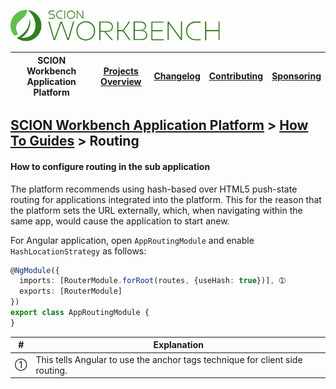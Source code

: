 <a href="/docs/site/application-platform/README.md"><img src="/resources/branding/scion-workbench-banner.svg" height="50" alt="SCION Workbench Application Platform"></a>

| SCION Workbench Application Platform | [Projects Overview][menu-projects-overview] | [Changelog][menu-changelog] | [Contributing][menu-contributing] | [Sponsoring][menu-sponsoring] |  
| --- | --- | --- | --- | --- |

## [SCION Workbench Application Platform][menu-home] > [How To Guides][menu-how-to] > Routing

#### How to configure routing in the sub application

The platform recommends using hash-based over HTML5 push-state routing for applications integrated into the platform. This for the reason that the platform sets the URL externally, which, when navigating within the same app, would cause the application to start anew.

For Angular application, open `AppRoutingModule` and enable `HashLocationStrategy` as follows:

```typescript
@NgModule({
  imports: [RouterModule.forRoot(routes, {useHash: true})], ➀
  exports: [RouterModule]
})
export class AppRoutingModule {
}
```

|#|Explanation|
|-|-|
|➀|This tells Angular to use the anchor tags technique for client side routing.|


[menu-how-to]: /docs/site/application-platform/howto/how-to.md

[menu-home]: /docs/site/application-platform/README.md
[menu-projects-overview]: https://github.com/SchweizerischeBundesbahnen/scion-workbench/blob/master/docs/site/projects-overview.md
[menu-changelog]: https://github.com/SchweizerischeBundesbahnen/scion-workbench/blob/master/docs/site/changelog/changelog.md
[menu-contributing]: https://github.com/SchweizerischeBundesbahnen/scion-workbench/blob/master/CONTRIBUTING.md
[menu-sponsoring]: https://github.com/SchweizerischeBundesbahnen/scion-workbench/blob/master/docs/site/sponsoring.md
